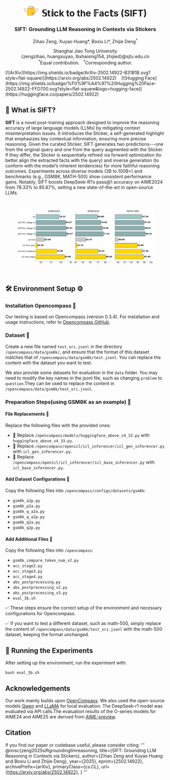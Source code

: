 <div align="center">
  

# <img src="docx/logo.png" width="50"> 𝕊t𝕚ck to the 𝔽ac𝕥s (SIFT)

### SIFT: Grounding LLM Reasoning in Contexts via Stickers

<!-- Authors and affiliations with improved formatting -->
Zihao Zeng, Xuyao Huang*, Boxiu Li*, Zhijie Deng<sup>†</sup><br>

Shanghai Jiao Tong University
<br>
{zengzihao, huangxuyao, lbxhaixing154, zhijied}@sjtu.edu.cn
<br>
<sup>*</sup>Equal contribution. &nbsp; <sup>†</sup>Corresponding author.
<br>

</div>
[![ArXiv](https://img.shields.io/badge/ArXiv-2502.14922-B31B1B.svg?style=flat-square)](https://arxiv.org/abs/2502.14922) &nbsp;&nbsp;
[![Hugging Face](https://img.shields.io/badge/%F0%9F%A4%97%20Hugging%20Face-2502.14922-FFD700.svg?style=flat-square&logo=hugging-face)](https://huggingface.co/papers/2502.14922)

<br>

## 🧐 What is SIFT?
**SIFT** is a novel post-training approach designed to improve the reasoning accuracy of large language models (LLMs) by mitigating context misinterpretation issues. It introduces the Sticker, a self-generated highlight that emphasizes key contextual information, ensuring more precise reasoning. Given the curated Sticker, SIFT generates two predictions---one from the original query and one from the query augmented with the Sticker. If they differ, the Sticker is sequentially refined via forward optimization (to better align the extracted facts with the query) and inverse generation (to conform with the model’s inherent tendencies) for more faithful reasoning outcomes. Experiments across diverse models (3B to 100B+) and benchmarks (e.g., GSM8K, MATH-500) show consistent performance gains. Notably, SIFT boosts DeepSeek-R1’s pass@1 accuracy on AIME2024 from 78.33% to 85.67%, setting a new state-of-the-art in open-source LLMs.

</div>

<br>

<p align="center">
<img src="docx/comparison.png" width="85%">  <!-- Slightly smaller image, adjust width as needed -->
</p>

<br>

## 🛠️ Environment Setup ⚙️

### **Installation Opencompass 🚀**

Our testing is based on Opencompass (version 0.3.4). For installation and usage instructions, refer to [Opencompass GitHub](https://github.com/open-compass/opencompass).

### **Dataset 📂**
Create a new file named `test_ori.jsonl` in the directory `/opencompass/data/gsm8k/`, and ensure that the format of this dataset matches that of `/opencompass/data/gsm8k/test.jsonl`. You can replace the content with the dataset you want to test.

We also provide some datasets for evaluation in the `data` folder. You may need to modify the key names in the jsonl file, such as changing `problem` to `question`.They can be used to replace the content in `/opencompass/data/gsm8k/test_ori.jsonl`.


### **Preparation Steps(using GSM8K as an example) 🔧**

#### **File Replacements 🔄**
Replace the following files with the provided ones:
- 🔹 Replace `/opencompass/models/huggingface_above_v4_33.py` with `huggingface_above_v4_33.py`.
- 🔹 Replace `/opencompass/openicl/icl_inferencer/icl_gen_inferencer.py` with `icl_gen_inferencer.py`.
- 🔹 Replace `/opencompass/openicl/icl_inferencer/icl_base_inferencer.py` with `icl_base_inferencer.py`.

#### **Add Dataset Configurations 📑**
Copy the following files into `/opencompass/configs/datasets/gsm8k`:
-  `gsm8k_a2p.py`
-  `gsm8k_p2a.py`
-  `gsm8k_q_a2a.py`
-  `gsm8k_q_a2p.py`
-  `gsm8k_q2a.py`
-  `gsm8k_q2p.py`

#### **Add Additional Files 📂**
Copy the following files into `/opencompass`:
-  `gsm8k_compare_token_num_v2.py`
-  `acc_stage2.py`
-  `acc_stage3.py`
-  `acc_stage4.py`
-  `abs_postprocessing.py`
-  `abs_postprocessing_v2.py`
-  `abs_postprocessing_v3.py`
-  `eval_3b.sh`

✅ These steps ensure the correct setup of the environment and necessary configurations for Opencompass.

✅ If you want to test a different dataset, such as math-500, simply replace the content of `/opencompass/data/gsm8k/test_ori.jsonl` with the math-500 dataset, keeping the format unchanged.

## 🚀 Running the Experiments
After setting up the environment, run the experiment with:
```
bash eval_3b.sh
```



## Acknowledgements
Our work mainly builds upon [OpenCompass](https://github.com/open-compass/opencompass). We also used the open-source models [Qwen](https://github.com/QwenLM/Qwen2.5) and [LLaMA](https://github.com/meta-llama/llama3) for local evaluation. The DeepSeek-r1 model was evaluated via API calls.The evaluation results of the O-series models for AIME24 and AIME25 are derived from [AIME-preview](https://github.com/GAIR-NLP/AIME-Preview).


## Citation
If you find our paper or codebase useful, please consider citing:
‘’‘
@misc{zeng2025siftgroundingllmreasoning,
      title={SIFT: Grounding LLM Reasoning in Contexts via Stickers}, 
      author={Zihao Zeng and Xuyao Huang and Boxiu Li and Zhijie Deng},
      year={2025},
      eprint={2502.14922},
      archivePrefix={arXiv},
      primaryClass={cs.CL},
      url={https://arxiv.org/abs/2502.14922}, 
}
’‘’
